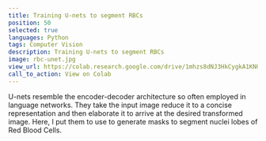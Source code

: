 ```yaml
---
title: Training U-nets to segment RBCs
position: 50
selected: true
languages: Python
tags: Computer Vision
description: Training U-nets to segment RBCs
image: rbc-unet.jpg
view_url: https://colab.research.google.com/drive/1mhzs8dNJ3HkCygkA1KNORpCJAeL3cEUD#scrollTo=1rSoTkU7mxBB
call_to_action: View on Colab
---
```


U-nets resemble the encoder-decoder architecture so often employed in language networks. They take the input image reduce it to a concise representation and then elaborate it to arrive at the desired transformed image. Here, I put them to use to generate masks to segment nuclei lobes of Red Blood Cells. 